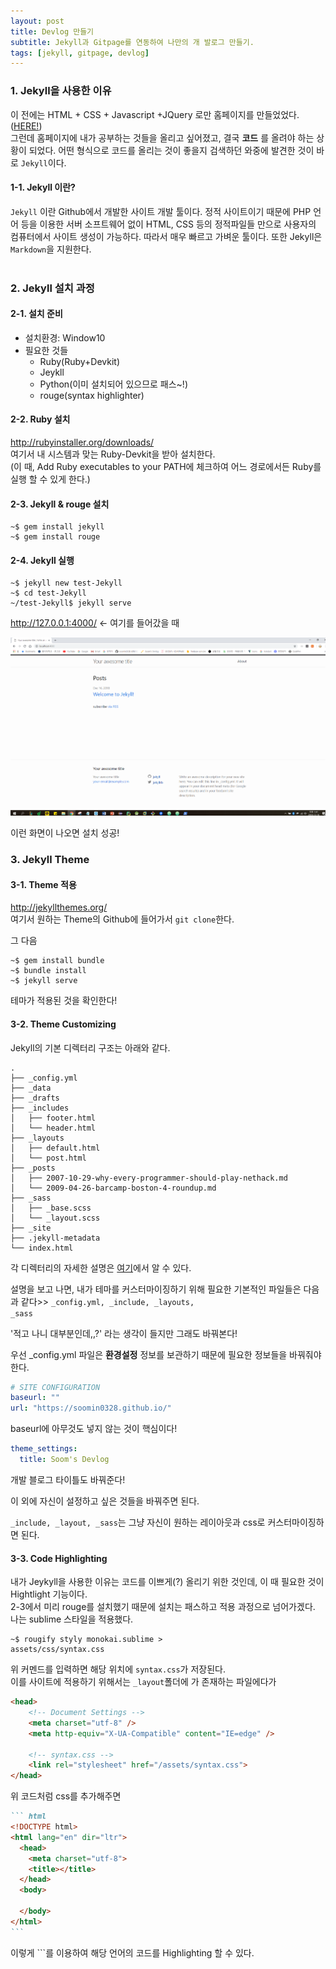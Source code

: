 ```yaml
---
layout: post
title: Devlog 만들기
subtitle: Jekyll과 Gitpage를 연동하여 나만의 개 발로그 만들기.
tags: [jekyll, gitpage, devlog]
---
```



### 1. Jekyll을 사용한 이유
이 전에는 HTML + CSS + Javascript +JQuery 로만 홈페이지를 만들었었다.([HERE!](https://soomin0328.github.io/My-Homepage/))  
그런데 홈페이지에 내가 공부하는 것들을 올리고 싶어졌고, 결국 **코드** 를 올려야 하는 상황이 되었다.
어떤 형식으로 코드를 올리는 것이 좋을지 검색하던 와중에 발견한 것이 바로 <code>Jekyll</code>이다.  
#### 1-1. Jekyll 이란?
<code>Jekyll</code>
이란 Github에서 개발한 사이트 개발 툴이다. 정적 사이트이기 때문에 PHP 언어 등을 이용한 서버 소프트웨어 없이 HTML, CSS 등의 정적파일들 만으로 사용자의 컴퓨터에서 사이트 생성이 가능하다. 따라서 매우 빠르고 가벼운 툴이다. 또한 Jekyll은 <code>Markdown</code>을 지원한다.  
<br/>
### 2. Jekyll 설치 과정
#### 2-1. 설치 준비
- 설치환경: Window10
- 필요한 것들
  - Ruby(Ruby+Devkit)
  - Jeykll
  - Python(이미 설치되어 있으므로 패스~!)
  - rouge(syntax highlighter)

#### 2-2. Ruby 설치
<http://rubyinstaller.org/downloads/>  
여기서 내 시스템과 맞는 Ruby-Devkit을 받아 설치한다.  
(이 때, Add Ruby executables to your PATH에 체크하여 어느 경로에서든 Ruby를 실행 할 수 있게 한다.)  
#### 2-3. Jekyll & rouge 설치
``` terminal
~$ gem install jekyll
~$ gem install rouge
```
#### 2-4. Jekyll 실행
``` terminal
~$ jekyll new test-Jekyll
~$ cd test-Jekyll
~/test-Jekyll$ jekyll serve
```
<http://127.0.0.1:4000/> <- 여기를 들어갔을 때


![Screenshot](/../assets/img/screenshot.png)

이런 화면이 나오면 설치 성공!
### 3. Jekyll Theme
#### 3-1. Theme 적용
<http://jekyllthemes.org/>  
여기서 원하는 Theme의 Github에 들어가서 <code>git clone</code>한다.  


그 다음
``` terminal
~$ gem install bundle
~$ bundle install
~$ jekyll serve
```

 테마가 적용된 것을 확인한다!
#### 3-2. Theme Customizing
Jekyll의 기본 디렉터리 구조는 아래와 같다.
``` terminal
.
├── _config.yml
├── _data
├── _drafts
├── _includes
│   ├── footer.html
│   └── header.html
├── _layouts
│   ├── default.html
│   └── post.html
├── _posts
│   ├── 2007-10-29-why-every-programmer-should-play-nethack.md
│   └── 2009-04-26-barcamp-boston-4-roundup.md
├── _sass
│   ├── _base.scss
│   └── _layout.scss
├── _site
├── .jekyll-metadata
└── index.html
```

각 디렉터리의 자세한 설명은 [여기](https://jekyllrb-ko.github.io/docs/structure/)에서 알 수 있다.


설명을 보고 나면, 내가 테마를 커스터마이징하기 위해 필요한 기본적인 파일들은 다음과 같다>>
<code>_config.yml, _include, _layouts, _sass</code>  


'적고 나니 대부분인데,,?' 라는 생각이 들지만 그래도 바꿔본다!


우선 _config.yml 파일은 **환경설정** 정보를 보관하기 때문에 필요한 정보들을 바꿔줘야 한다.  
``` yml
# SITE CONFIGURATION
baseurl: ""
url: "https://soomin0328.github.io/"
```
baseurl에 아무것도 넣지 않는 것이 핵심이다!
``` yml
theme_settings:
  title: Soom's Devlog
```
개발 블로그 타이틀도 바꿔준다!


이 외에 자신이 설정하고 싶은 것들을 바꿔주면 된다.


<code>_include, _layout, _sass</code>는 그냥 자신이 원하는 레이아웃과 css로 커스터마이징하면 된다.  
#### 3-3. Code Highlighting
내가 Jeykyll을 사용한 이유는 코드를 이쁘게(?) 올리기 위한 것인데, 이 때 필요한 것이 Hightlight 기능이다.  
2-3에서 미리 rouge를 설치했기 때문에 설치는 패스하고 적용 과정으로 넘어가겠다.  
나는 sublime 스타일을 적용했다.
```
~$ rougify styly monokai.sublime >
assets/css/syntax.css
```
위 커멘드를 입력하면 해당 위치에 <code>syntax.css</code>가 저장된다.  
이를 사이트에 적용하기 위해서는
<code>_layout</code>폴더에 <code><head></code>가 존재하는 파일에다가  
``` html
<head>
    <!-- Document Settings -->
    <meta charset="utf-8" />
    <meta http-equiv="X-UA-Compatible" content="IE=edge" />

    <!-- syntax.css -->
    <link rel="stylesheet" href="/assets/syntax.css">
</head>
```
위 코드처럼 css를 추가해주면
~~~ markdown
``` html
<!DOCTYPE html>
<html lang="en" dir="ltr">
  <head>
    <meta charset="utf-8">
    <title></title>
  </head>
  <body>

  </body>
</html>
```
~~~
이렇게 ```를 이용하여 해당 언어의 코드를 Highlighting 할 수 있다.
